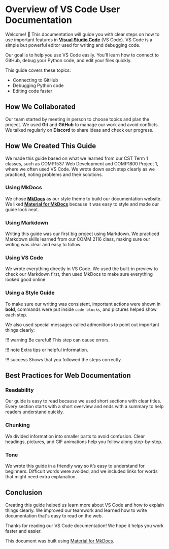 # Overview of VS Code User Documentation

Welcome! 👋 This documentation will guide you with clear steps on how to use important features in [**Visual Studio Code**](https://code.visualstudio.com/) (VS Code). VS Code is a simple but powerful editor used for writing and debugging code.

Our goal is to help you use VS Code easily. You’ll learn how to connect to GitHub, debug your Python code, and edit your files quickly.

This guide covers these topics:

- Connecting to GitHub
- Debugging Python code
- Editing code faster

## How We Collaborated

Our team started by meeting in person to choose topics and plan the project. We used **Git** and **GitHub** to manage our work and avoid conflicts. We talked regularly on **Discord** to share ideas and check our progress.

## How We Created This Guide

We made this guide based on what we learned from our CST Term 1 classes, such as COMP1537 Web Development and COMP1800 Project 1, where we often used VS Code. We wrote down each step clearly as we practiced, noting problems and their solutions.

### Using MkDocs

We chose [**MkDocs**](https://www.mkdocs.org/) as our style theme to build our documentation website. We liked [**Material for MkDocs**](https://github.com/squidfunk/mkdocs-material) because it was easy to style and made our guide look neat.

### Using Markdown

Writing this guide was our first big project using Markdown. We practiced Markdown skills learned from our COMM 2116 class, making sure our writing was clear and easy to follow.

### Using VS Code

We wrote everything directly in VS Code. We used the built-in preview to check our Markdown first, then used MkDocs to make sure everything looked good online.

### Using a Style Guide

To make sure our writing was consistent, important actions were shown in **bold**, commands were put inside `code blocks`, and pictures helped show each step.

We also used special messages called admonitions to point out important things clearly:

!!! warning
    Be careful! This step can cause errors.

!!! note
    Extra tips or helpful information.

!!! success
    Shows that you followed the steps correctly.

## Best Practices for Web Documentation

### Readability

Our guide is easy to read because we used short sections with clear titles. Every section starts with a short overview and ends with a summary to help readers understand quickly.

### Chunking

We divided information into smaller parts to avoid confusion. Clear headings, pictures, and GIF animations help you follow along step-by-step.

### Tone

We wrote this guide in a friendly way so it’s easy to understand for beginners. Difficult words were avoided, and we included links for words that might need extra explanation.

## Conclusion

Creating this guide helped us learn more about VS Code and how to explain things clearly. We improved our teamwork and learned how to write documentation that's easy to read on the web.

Thanks for reading our VS Code documentation! We hope it helps you work faster and easier.

This document was built using [Material for MkDocs](https://github.com/squidfunk/mkdocs-material).
